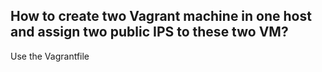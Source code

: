 ## How to create two Vagrant machine in one host and assign two public IPS to these two VM?

Use the Vagrantfile